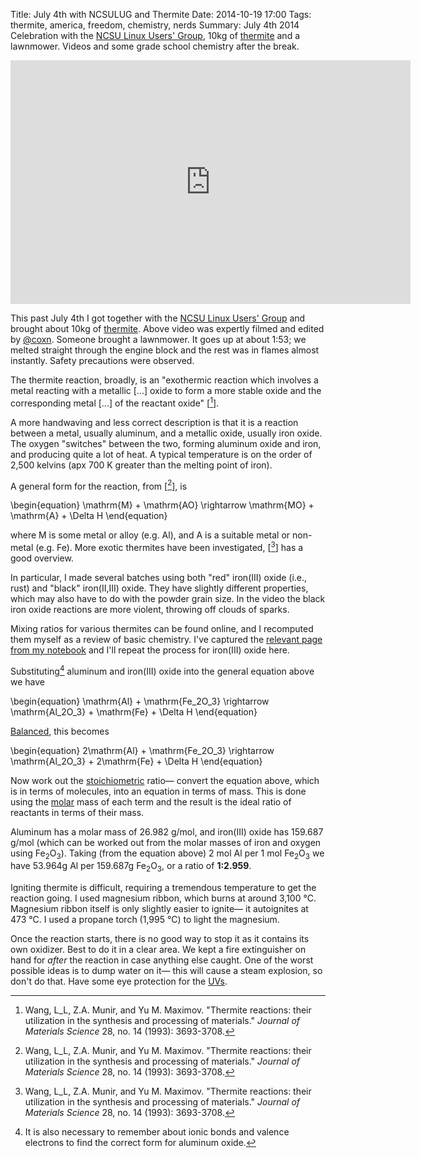 Title: July 4th with NCSULUG and Thermite
Date: 2014-10-19 17:00
Tags: thermite, america, freedom, chemistry, nerds
Summary: July 4th 2014 Celebration with the [NCSU Linux Users' Group](http://lug.ncsu.edu/), 10kg of [thermite](http://en.wikipedia.org/wiki/Thermite) and a lawnmower. Videos and some grade school chemistry after the break.


<iframe id="ytplayer" type="text/html" width="640" height="390" src="http://www.youtube.com/embed/M9KByjCi3B4?autoplay=0&origin=http://blog.iank.org" frameborder="0" allowfullscreen></iframe>

<p>
</p>

This past July 4th I got together with the [NCSU Linux Users' Group](http://lug.ncsu.edu) and brought about 10kg of [thermite](http://en.wikipedia.org/wiki/Thermite). Above video was expertly filmed and edited by [@coxn](http://twitter.com/coxn). Someone brought a lawnmower. It goes up at about 1:53; we melted straight through the engine block and the rest was in flames almost instantly. Safety precautions were observed.

The thermite reaction, broadly, is an "exothermic reaction which involves a metal reacting with a metallic \[...\] oxide to form a more stable oxide and the corresponding metal \[...\] of the reactant oxide"&nbsp;\[[^wang]\].

A more handwaving and less correct description is that it is a reaction between a metal, usually aluminum, and a metallic oxide, usually iron oxide. The oxygen "switches" between the two, forming aluminum oxide and iron, and producing quite a lot of heat. A typical temperature is on the order of 2,500 kelvins (apx 700 K greater than the melting point of iron).

A general form for the reaction, from \[[^wang]\], is

\begin{equation}
\mathrm{M} + \mathrm{AO} \rightarrow \mathrm{MO} + \mathrm{A} + \Delta H
\end{equation}

where M is some metal or alloy (e.g. Al), and A is a suitable metal or non-metal (e.g. Fe). More exotic thermites have been investigated, \[[^wang]\] has a good overview.

In particular, I made several batches using both "red" iron(III) oxide (i.e., rust) and "black" iron(II,III) oxide. They have slightly different properties, which may also have to do with the powder grain size. In the video the black iron oxide reactions are more violent, throwing off clouds of sparks.

Mixing ratios for various thermites can be found online, and I recomputed them myself as a review of basic chemistry. I've captured the [relevant page from my notebook](/images/thermite_stoichiometry.jpg) and I'll repeat the process for iron(III) oxide here.

Substituting[^ionic] aluminum and iron(III) oxide into the general equation above we have

\begin{equation}
\mathrm{Al} + \mathrm{Fe_2O_3} \rightarrow \mathrm{Al_2O_3} + \mathrm{Fe} + \Delta H
\end{equation}

[Balanced](http://en.wikipedia.org/wiki/Chemical_equation#Balancing_chemical_equations), this becomes

\begin{equation}
2\mathrm{Al} + \mathrm{Fe_2O_3} \rightarrow \mathrm{Al_2O_3} + 2\mathrm{Fe} + \Delta H
\end{equation}

Now work out the [stoichiometric](http://en.wikipedia.org/wiki/Stoichiometry) ratio— convert the equation above, which is in terms of molecules, into an equation in terms of mass. This is done using the [molar](http://en.wikipedia.org/wiki/Mole_(unit)) mass of each term and the result is the ideal ratio of reactants in terms of their mass.

Aluminum has a molar mass of 26.982 g/mol, and iron(III) oxide has 159.687 g/mol (which can be worked out from the molar masses of iron and oxygen using $\mathrm{Fe}_2\mathrm{O}_3$). Taking (from the equation above) 2 mol Al per 1 mol $\mathrm{Fe}_2\mathrm{O}_3$ we have 53.964g Al per 159.687g $\mathrm{Fe}_2\mathrm{O}_3$, or a ratio of **1:2.959**.

Igniting thermite is difficult, requiring a tremendous temperature to get the reaction going. I used magnesium ribbon, which burns at around 3,100 &deg;C. Magnesium ribbon itself is only slightly easier to ignite— it autoignites at 473 &deg;C. I used a propane torch (1,995 &deg;C) to light the magnesium.

Once the reaction starts, there is no good way to stop it as it contains its own oxidizer. Best to do it in a clear area. We kept a fire extinguisher on hand for *after* the reaction in case anything else caught. One of the worst possible ideas is to dump water on it— this will cause a steam explosion, so don't do that. Have some eye protection for the [UVs](http://en.wikipedia.org/wiki/Ultraviolet).

[^wang]: Wang, L_L, Z.A. Munir, and Yu M. Maximov. "Thermite reactions: their utilization in the synthesis and processing of materials." *Journal of Materials Science* 28, no. 14 (1993): 3693-3708.

[^ionic]: It is also necessary to remember about ionic bonds and valence electrons to find the correct form for aluminum oxide.
